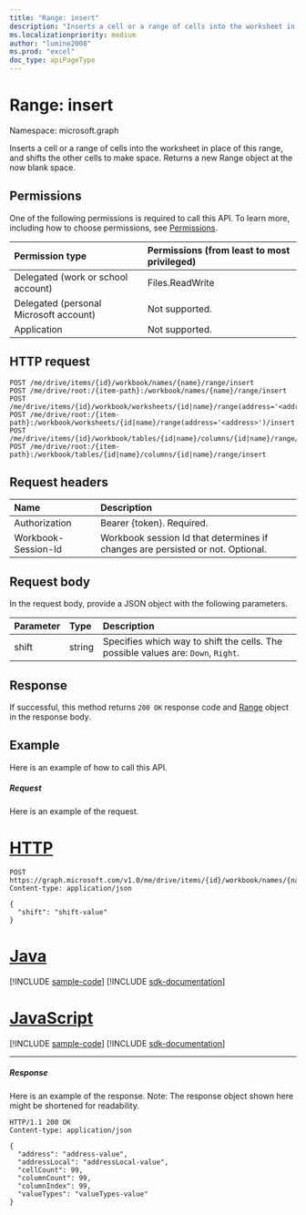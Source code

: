 ```yaml
---
title: "Range: insert"
description: "Inserts a cell or a range of cells into the worksheet in place of this range, and shifts the other cells to make space. Returns a new Range object at the now blank space."
ms.localizationpriority: medium
author: "lumine2008"
ms.prod: "excel"
doc_type: apiPageType
---
```


# Range: insert

Namespace: microsoft.graph

Inserts a cell or a range of cells into the worksheet in place of this range, and shifts the other cells to make space. Returns a new Range object at the now blank space.
## Permissions
One of the following permissions is required to call this API. To learn more, including how to choose permissions, see [Permissions](/graph/permissions-reference).

|Permission type      | Permissions (from least to most privileged)              |
|:--------------------|:---------------------------------------------------------|
|Delegated (work or school account) | Files.ReadWrite    |
|Delegated (personal Microsoft account) | Not supported.    |
|Application | Not supported. |

## HTTP request
<!-- { "blockType": "ignored" } -->
```http
POST /me/drive/items/{id}/workbook/names/{name}/range/insert
POST /me/drive/root:/{item-path}:/workbook/names/{name}/range/insert
POST /me/drive/items/{id}/workbook/worksheets/{id|name}/range(address='<address>')/insert
POST /me/drive/root:/{item-path}:/workbook/worksheets/{id|name}/range(address='<address>')/insert
POST /me/drive/items/{id}/workbook/tables/{id|name}/columns/{id|name}/range/insert
POST /me/drive/root:/{item-path}:/workbook/tables/{id|name}/columns/{id|name}/range/insert

```
## Request headers
| Name       | Description|
|:---------------|:----------|
| Authorization  | Bearer {token}. Required. |
| Workbook-Session-Id  | Workbook session Id that determines if changes are persisted or not. Optional.|

## Request body
In the request body, provide a JSON object with the following parameters.

| Parameter	   | Type	|Description|
|:---------------|:--------|:----------|
|shift|string|Specifies which way to shift the cells.  The possible values are: `Down`, `Right`.|

## Response

If successful, this method returns `200 OK` response code and [Range](../resources/range.md) object in the response body.

## Example
Here is an example of how to call this API.
##### Request
Here is an example of the request.

# [HTTP](#tab/http)
<!-- {
  "blockType": "request",
  "name": "range_insert"
}-->
```http
POST https://graph.microsoft.com/v1.0/me/drive/items/{id}/workbook/names/{name}/range/insert
Content-type: application/json

{
  "shift": "shift-value"
}
```

# [Java](#tab/java)
[!INCLUDE [sample-code](../includes/snippets/java/range-insert-java-snippets.md)]
[!INCLUDE [sdk-documentation](../includes/snippets/snippets-sdk-documentation-link.md)]

# [JavaScript](#tab/javascript)
[!INCLUDE [sample-code](../includes/snippets/javascript/range-insert-javascript-snippets.md)]
[!INCLUDE [sdk-documentation](../includes/snippets/snippets-sdk-documentation-link.md)]

---

##### Response
Here is an example of the response. Note: The response object shown here might be shortened for readability.
<!-- {
  "blockType": "response",
  "truncated": true,
  "@odata.type": "microsoft.graph.workbookRange"
} -->
```http
HTTP/1.1 200 OK
Content-type: application/json

{
  "address": "address-value",
  "addressLocal": "addressLocal-value",
  "cellCount": 99,
  "columnCount": 99,
  "columnIndex": 99,
  "valueTypes": "valueTypes-value"
}
```

<!-- uuid: 8fcb5dbc-d5aa-4681-8e31-b001d5168d79
2015-10-25 14:57:30 UTC -->
<!-- {
  "type": "#page.annotation",
  "description": "Range: insert",
  "keywords": "",
  "section": "documentation",
  "tocPath": "",
  "suppressions": [
  ]
}-->

